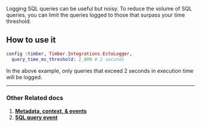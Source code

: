 Logging SQL queries can be useful but noisy. To reduce the volume of SQL queries, you can limit the queries logged to those that surpass your time threshold.


## How to use it

```elixir
config :timber, Timber.Integrations.EctoLogger,
  query_time_ms_threshold: 2_000 # 2 seconds
```

In the above example, only queries that exceed 2 seconds in execution time will be logged.

---

### Other Related docs

1. [**Metadata, context, & events**](/timber-concepts/metadata-context-and-events)
2. [**SQL query event**](/timber-concepts/log-event-json-schema/events/sql-query-event)
